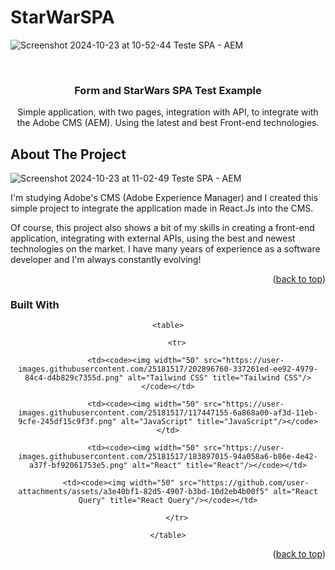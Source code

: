 # StarWarSPA

![Screenshot 2024-10-23 at 10-52-44 Teste SPA - AEM](https://github.com/user-attachments/assets/ecba47dd-e0f2-49e9-928a-5dbee076bd2f)

<br />
<div align="center">
  <a href="https://github.com/othneildrew/Best-README-Template">
  </a>

  <h3 align="center">Form and StarWars SPA Test Example</h3>

  <p align="center">
   Simple application, with two pages, integration with API, to integrate with the Adobe CMS (AEM). Using the latest and best Front-end technologies. 
  </p>
</div>

<!-- ABOUT THE PROJECT -->
## About The Project

![Screenshot 2024-10-23 at 11-02-49 Teste SPA - AEM](https://github.com/user-attachments/assets/8ecdd80d-1ffd-45a0-bf59-f338bea4053e)

I'm studying Adobe's CMS (Adobe Experience Manager) and I created this simple project to integrate the application made in React.Js into the CMS.

Of course, this project also shows a bit of my skills in creating a front-end application, integrating with external APIs, using the best and newest technologies on the market. I have many years of experience as a software developer and I'm always constantly evolving!

<p align="right">(<a href="#readme-top">back to top</a>)</p>


### Built With


<div align="center">

	<table>

		<tr>

			<td><code><img width="50" src="https://user-images.githubusercontent.com/25181517/202896760-337261ed-ee92-4979-84c4-d4b829c7355d.png" alt="Tailwind CSS" title="Tailwind CSS"/></code></td>

			<td><code><img width="50" src="https://user-images.githubusercontent.com/25181517/117447155-6a868a00-af3d-11eb-9cfe-245df15c9f3f.png" alt="JavaScript" title="JavaScript"/></code></td>

			<td><code><img width="50" src="https://user-images.githubusercontent.com/25181517/183897015-94a058a6-b86e-4e42-a37f-bf92061753e5.png" alt="React" title="React"/></code></td>

			<td><code><img width="50" src="https://github.com/user-attachments/assets/a3e40bf1-82d5-4907-b3bd-10d2eb4b00f5" alt="React Query" title="React Query"/></code></td>

		</tr>

	</table>

</div>

<p align="right">(<a href="#readme-top">back to top</a>)</p>


